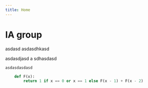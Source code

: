 ```yaml
---
title: Home
---
```



# IA group

asdasd
asdasdhkasd

asdasdjasd
a
sdhasdasd

	asdasdasdasd


```python
	def F(x):
		return 1 if x == 0 or x == 1 else F(x - 1) + F(x - 2)
```